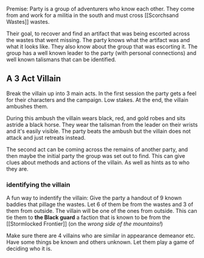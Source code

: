 Premise:
Party is a group of adventurers who know each other. They come from and work for a militia in the south and must cross [[Scorchsand Wastes]] wastes. 

Their goal, to recover and find an artifact that was being escorted across the wastes that went missing. The party knows what the artifact was and what it looks like. They also know about the group that was escorting it. The group has a well known leader to the party (with personal connections) and well known talismans that can be identified. 

## A 3 Act Villain
Break the villain up into 3 main acts. In the first session the party gets a feel for their characters and the campaign. Low stakes. At the end, the villain ambushes them. 

During this ambush the villain wears black, red, and gold robes and sits astride a black horse. They wear the talisman from the leader on their wrists and it's easily visible. The party beats the ambush but the villain does not attack and just retreats instead. 

The second act can be coming across the remains of another party, and then maybe the initial party the group was set out to find. This can give clues about methods and actions of the villain. As well as hints as to who they are. 

### identifying the villain
A fun way to indentify the villain:
Give the party a handout of 9 known baddies that pillage the wastes. Let 6 of them be from the wastes and 3 of them from outside. The villain will be one of the ones from outside. This can tie them to **the Black guard** a faction that is known to be from the [[Stormlocked Frontier]] (on the *wrong side of the mountains!*)

Make sure there are 4 villains who are similar in appearance demeanor etc. Have some things be known and others unknown. Let them play a game of deciding who it is. 
